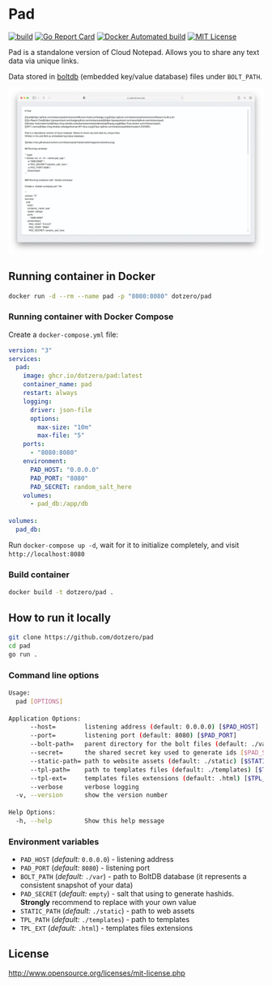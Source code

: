 # Pad

[![build](https://github.com/dotzero/pad/actions/workflows/ci-build.yml/badge.svg)](https://github.com/dotzero/pad/actions/workflows/ci-build.yml)
[![Go Report Card](https://goreportcard.com/badge/github.com/dotzero/pad)](https://goreportcard.com/report/github.com/dotzero/pad)
[![Docker Automated build](https://img.shields.io/docker/automated/jrottenberg/ffmpeg.svg)](https://hub.docker.com/r/dotzero/pad/)
[![MIT License](https://img.shields.io/badge/license-MIT-blue.svg)](https://github.com/dotzero/pad/blob/master/LICENSE)

Pad is a standalone version of Cloud Notepad. Allows you to share any text data via unique links.

Data stored in [boltdb](https://github.com/etcd-io/bbolt) (embedded key/value database) files under `BOLT_PATH`.

![](https://raw.githubusercontent.com/dotzero/pad/master/static/images/screenshot.png)

## Running container in Docker

```bash
docker run -d --rm --name pad -p "8080:8080" dotzero/pad
```

### Running container with Docker Compose

Create a `docker-compose.yml` file:

```yaml
version: "3"
services:
  pad:
    image: ghcr.io/dotzero/pad:latest
    container_name: pad
    restart: always
    logging:
      driver: json-file
      options:
        max-size: "10m"
        max-file: "5"
    ports:
      - "8080:8080"
    environment:
      PAD_HOST: "0.0.0.0"
      PAD_PORT: "8080"
      PAD_SECRET: random_salt_here
    volumes:
      - pad_db:/app/db

volumes:
  pad_db:
```

Run `docker-compose up -d`, wait for it to initialize completely, and visit `http://localhost:8080`

### Build container

```bash
docker build -t dotzero/pad .
```

## How to run it locally

```bash
git clone https://github.com/dotzero/pad
cd pad
go run .
```

### Command line options

```bash
Usage:
  pad [OPTIONS]

Application Options:
      --host=        listening address (default: 0.0.0.0) [$PAD_HOST]
      --port=        listening port (default: 8080) [$PAD_PORT]
      --bolt-path=   parent directory for the bolt files (default: ./var) [$BOLT_PATH]
      --secret=      the shared secret key used to generate ids [$PAD_SECRET]
      --static-path= path to website assets (default: ./static) [$STATIC_PATH]
      --tpl-path=    path to templates files (default: ./templates) [$TPL_PATH]
      --tpl-ext=     templates files extensions (default: .html) [$TPL_EXT]
      --verbose      verbose logging
  -v, --version      show the version number

Help Options:
  -h, --help         Show this help message
```

### Environment variables

* `PAD_HOST` (*default:* `0.0.0.0`) - listening address
* `PAD_PORT` (*default:* `8080`) - listening port
* `BOLT_PATH` (*default:* `./var`) - path to BoltDB database (it represents a consistent snapshot of your data)
* `PAD_SECRET` (*default:* `empty`) - salt that using to generate hashids. **Strongly** recommend to replace with your own value
* `STATIC_PATH` (*default:* `./static`) - path to web assets
* `TPL_PATH` (*default:* `./templates`) - path to templates
* `TPL_EXT` (*default:* `.html`) - templates files extensions

## License

http://www.opensource.org/licenses/mit-license.php
